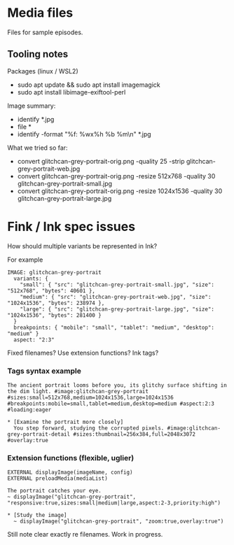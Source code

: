 # Media files 


Files for sample episodes.

## Tooling notes

Packages (linux / WSL2)

 * sudo apt update && sudo apt install imagemagick
 * sudo apt install libimage-exiftool-perl


Image summary:

 * identify *.jpg
 * file *
 * identify -format "%f: %wx%h %b %m\n" *.jpg

What we tried so far:

 * convert glitchcan-grey-portrait-orig.png -quality 25 -strip glitchcan-grey-portrait-web.jpg
 * convert glitchcan-grey-portrait-orig.png -resize 512x768 -quality 30 glitchcan-grey-portrait-small.jpg
 * convert glitchcan-grey-portrait-orig.png -resize 1024x1536 -quality 30 glitchcan-grey-portrait-large.jpg


# Fink / Ink spec issues

How should multiple variants be represented in Ink?

For example 
```
IMAGE: glitchcan-grey-portrait
  variants: {
    "small": { "src": "glitchcan-grey-portrait-small.jpg", "size": "512x768", "bytes": 40601 },
    "medium": { "src": "glitchcan-grey-portrait-web.jpg", "size": "1024x1536", "bytes": 238974 },
    "large": { "src": "glitchcan-grey-portrait-large.jpg", "size": "1024x1536", "bytes": 281400 }
  }
  breakpoints: { "mobile": "small", "tablet": "medium", "desktop": "medium" }
  aspect: "2:3"
```

Fixed filenames? Use extension functions? Ink tags?

### Tags syntax example

```
The ancient portrait looms before you, its glitchy surface shifting in the dim light. #image:glitchcan-grey-portrait #sizes:small=512x768,medium=1024x1536,large=1024x1536 #breakpoints:mobile=small,tablet=medium,desktop=medium #aspect:2:3 #loading:eager

* [Examine the portrait more closely] 
  You step forward, studying the corrupted pixels. #image:glitchcan-grey-portrait-detail #sizes:thumbnail=256x384,full=2048x3072 #overlay:true
```

### Extension functions (flexible, uglier)

```
EXTERNAL displayImage(imageName, config)
EXTERNAL preloadMedia(mediaList)

The portrait catches your eye.
~ displayImage("glitchcan-grey-portrait", "responsive:true,sizes:small|medium|large,aspect:2-3,priority:high")

* [Study the image]
  ~ displayImage("glitchcan-grey-portrait", "zoom:true,overlay:true")
```

Still note clear exactly re filenames. Work in progress.
